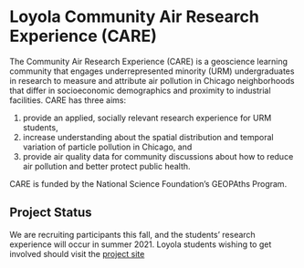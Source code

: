 # Loyola Community Air Research Experience (CARE)

The Community Air Research Experience (CARE) is a geoscience learning community that engages underrepresented minority (URM) undergraduates in research to measure and attribute air pollution in Chicago neighborhoods that differ in socioeconomic demographics and proximity to industrial facilities. CARE has three aims: 

  1. provide an applied, socially relevant research experience for URM students, 
  1. increase understanding about the spatial distribution and temporal variation of particle pollution in Chicago, and 
  1. provide air quality data for community discussions about how to reduce air pollution and better protect public health. 
  
CARE is funded by the National Science Foundation’s GEOPAths Program.
 
## Project Status

We are recruiting participants this fall, and the students’ research experience will occur in summer 2021.
Loyola students wishing to get involved should visit the [project site](https://sites.google.com/view/caregeopaths)
